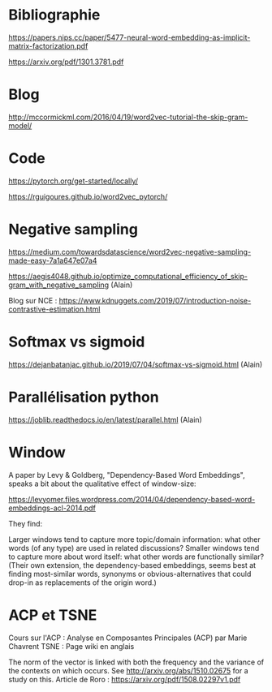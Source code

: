 # Bibliographie 

https://papers.nips.cc/paper/5477-neural-word-embedding-as-implicit-matrix-factorization.pdf  

https://arxiv.org/pdf/1301.3781.pdf

# Blog
http://mccormickml.com/2016/04/19/word2vec-tutorial-the-skip-gram-model/

# Code 

https://pytorch.org/get-started/locally/  

https://rguigoures.github.io/word2vec_pytorch/

# Negative sampling

https://medium.com/towardsdatascience/word2vec-negative-sampling-made-easy-7a1a647e07a4 

https://aegis4048.github.io/optimize_computational_efficiency_of_skip-gram_with_negative_sampling (Alain)

Blog sur NCE :  https://www.kdnuggets.com/2019/07/introduction-noise-contrastive-estimation.html

# Softmax vs sigmoid
https://dejanbatanjac.github.io/2019/07/04/softmax-vs-sigmoid.html (Alain)

# Parallélisation python 
https://joblib.readthedocs.io/en/latest/parallel.html (Alain)

# Window
A paper by Levy & Goldberg, "Dependency-Based Word Embeddings", speaks a bit about the qualitative effect of window-size:

https://levyomer.files.wordpress.com/2014/04/dependency-based-word-embeddings-acl-2014.pdf

They find:

Larger windows tend to capture more topic/domain information: what other words (of any type) are used in related discussions? Smaller windows tend to capture more about word itself: what other words are functionally similar? (Their own extension, the dependency-based embeddings, seems best at finding most-similar words, synonyms or obvious-alternatives that could drop-in as replacements of the origin word.)

# ACP et TSNE 

Cours sur l'ACP : Analyse en Composantes Principales (ACP) par Marie Chavrent
TSNE : Page wiki en anglais

The norm of the vector is linked with both the frequency and the variance of the contexts on which occurs. See http://arxiv.org/abs/1510.02675 for a study on this. Article de Roro : https://arxiv.org/pdf/1508.02297v1.pdf

